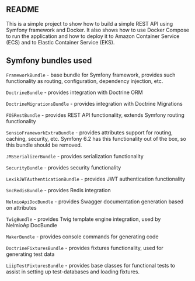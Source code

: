 README
--------
This is a simple project to show how to build a simple REST API
using Symfony framework and Docker.
It also shows how to use Docker Compose to run the application and
how to deploy it to Amazon Container Service (ECS) and to Elastic Container Service (EKS).

## Symfony bundles used
`FrameworkBundle` - base bundle for Symfony framework, provides such functionality as routing, configuration, 
dependency injection, etc.

`DoctrineBundle` - provides integration with Doctrine ORM

`DoctrineMigrationsBundle` - provides integration with Doctrine Migrations

`FOSRestBundle` - provides REST API functionality, extends Symfony routing functionality

`SensioFrameworkExtraBundle` - provides attributes support for routing, caching, security, etc.
 Symfony 6.2 has this functionality out of the box, so this bundle should be removed.

`JMSSerializerBundle` - provides serialization functionality

`SecurityBundle` - provides security functionality

`LexikJWTAuthenticationBundle` - provides JWT authentication functionality

`SncRedisBundle` - provides Redis integration

`NelmioApiDocBundle` - provides Swagger documentation generation based on attributes

`TwigBundle` - provides Twig template engine integration, used by NelmioApiDocBundle

`MakerBundle` - provides console commands for generating code

`DoctrineFixturesBundle` - provides fixtures functionality, used for generating test data

`LiipTestFixturesBundle` -  provides base classes for functional tests to assist in setting up test-databases 
and loading fixtures.


